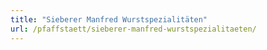 ```yaml
---
title: "Sieberer Manfred Wurstspezialitäten"
url: /pfaffstaett/sieberer-manfred-wurstspezialitaeten/
---
```

